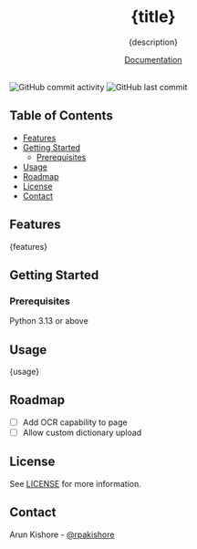 <!--- Heading --->
<div align="center">
  <h1>{title}</h1>
  <p>
    {description}
  </p>
  <a href="https://rpakishore.github.io/pdf-spellcheck"> Documentation</a>
</div>
<br />

![GitHub commit activity](https://img.shields.io/github/commit-activity/m/rpakishore/pdf-spellcheck)
![GitHub last commit](https://img.shields.io/github/last-commit/rpakishore/pdf-spellcheck)
<!-- Table of Contents -->
<h2>Table of Contents</h2>

- [Features](#features)
- [Getting Started](#getting-started)
  - [Prerequisites](#prerequisites)
- [Usage](#usage)
- [Roadmap](#roadmap)
- [License](#license)
- [Contact](#contact)

<!-- Features -->
## Features

{features}

<!-- Getting Started -->
## Getting Started

<!-- Prerequisites -->
### Prerequisites

Python 3.13 or above

<!-- Usage -->
## Usage

{usage}

<!-- Roadmap -->
## Roadmap

- [ ] Add OCR capability to page
- [ ] Allow custom dictionary upload

<!-- License -->
## License

See [LICENSE](/LICENSE) for more information.

<!-- Contact -->
## Contact

Arun Kishore - [@rpakishore](mailto:pypi@rpakishore.co.in)
